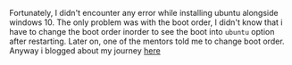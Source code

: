 Fortunately, I didn't encounter any error while installing ubuntu alongside windows 10. The only problem was with the boot order, I didn't know that i have to change the boot order inorder to see the boot into ```ubuntu``` option after restarting. Later on, one of the mentors told me to change boot order. Anyway i blogged about my journey [here](https://dev.to/chaithanya512/how-to-install-ubuntu-alongside-windows-10-pd0)
